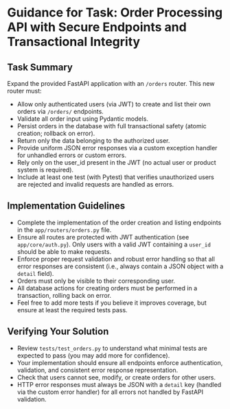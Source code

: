 # Guidance for Task: Order Processing API with Secure Endpoints and Transactional Integrity

## Task Summary
Expand the provided FastAPI application with an `/orders` router. This new router must:
- Allow only authenticated users (via JWT) to create and list their own orders via `/orders/` endpoints.
- Validate all order input using Pydantic models.
- Persist orders in the database with full transactional safety (atomic creation; rollback on error).
- Return only the data belonging to the authorized user.
- Provide uniform JSON error responses via a custom exception handler for unhandled errors or custom errors.
- Rely only on the user_id present in the JWT (no actual user or product system is required).
- Include at least one test (with Pytest) that verifies unauthorized users are rejected and invalid requests are handled as errors.

## Implementation Guidelines
- Complete the implementation of the order creation and listing endpoints in the `app/routers/orders.py` file.
- Ensure all routes are protected with JWT authentication (see `app/core/auth.py`). Only users with a valid JWT containing a `user_id` should be able to make requests.
- Enforce proper request validation and robust error handling so that all error responses are consistent (i.e., always contain a JSON object with a `detail` field).
- Orders must only be visible to their corresponding user.
- All database actions for creating orders must be performed in a transaction, rolling back on error.
- Feel free to add more tests if you believe it improves coverage, but ensure at least the required tests pass.

## Verifying Your Solution
- Review `tests/test_orders.py` to understand what minimal tests are expected to pass (you may add more for confidence).
- Your implementation should ensure all endpoints enforce authentication, validation, and consistent error response representation.
- Check that users cannot see, modify, or create orders for other users.
- HTTP error responses must always be JSON with a `detail` key (handled via the custom error handler) for all errors not handled by FastAPI validation.
